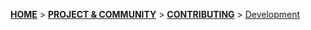 <a name="top" />

[**HOME**](Home) > [**PROJECT & COMMUNITY**](Snowplow-project-and-community) > [**CONTRIBUTING**](Contributing) > [Development](Contributing-to-development)